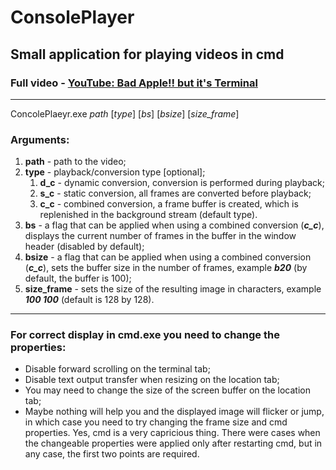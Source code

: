 # ConsolePlayer

## Small application for playing videos in cmd



### Full video - [YouTube: Bad Apple!! but it's Terminal](https://youtu.be/vduQ-QZL6sQ)

----
ConcolePlaeyr.exe *path* [*type*] [*bs*] [*bsize*] [*size_frame*] 

### Arguments:   
1. **path** - path to the video;
2. **type** - playback/conversion type [optional];  
   1) **d_c** - dynamic conversion, conversion is performed during playback;
   2) **s_c** - static conversion, all frames are converted before playback;
   3) **c_c** - combined conversion, a frame buffer is created, which is replenished in the background stream (default type).
3. **bs** - a flag that can be applied when using a combined conversion (***c_c***), displays the current number of frames in the buffer in the window header (disabled by default);
4. **bsize** - a flag that can be applied when using a combined conversion (***c_c***), sets the buffer size in the number of frames, example ***b20*** (by default, the buffer is 100);
5. **size_frame** - sets the size of the resulting image in characters, example ***100 100*** (default is 128 by 128).
---
### For correct display in cmd.exe you need to change the properties:
* Disable forward scrolling on the terminal tab;
* Disable text output transfer when resizing on the location tab;
* You may need to change the size of the screen buffer on the location tab;
* Maybe nothing will help you and the displayed image will flicker or jump, in which case you need to try changing the frame size and cmd properties. Yes, cmd is a very capricious thing. There were cases when the changeable properties were applied only after restarting cmd, but in any case, the first two points are required.




